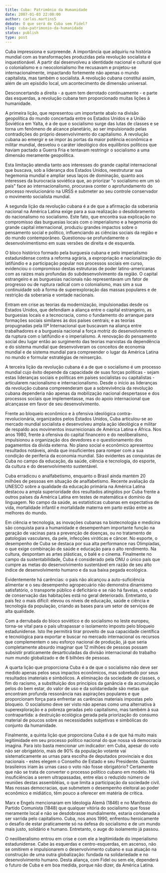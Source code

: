```yaml
---
title: Cuba: Patrimônio da Humanidade
date: 2007-01-03 22:00:00
author: carlos.martins5
debate: O que será de Cuba sem Fidel?
slug: cuba-patrimonio-da-humanidade
status: publish 
type: post
---
```


Cuba impressiona e surpreende. A importância que adquiriu na história mundial com as transformações produzidas pela revolução socialista é inquestionável. A partir daí desenvolveu a identidade nacional e cultural que o colonialismo e o neocolonialismo lhe recusavam e projetou-se internacionalmente, impactando fortemente não apenas o mundo capitalista, mas também o socialista. A revolução cubana constitui assim, além de um episódio local, um acontecimento de dimensão universal.  

  

Desconcertando a direita - a quem tem derrotado continuamente - e parte das esquerdas, a revolução cubana tem proporcionado muitas lições à humanidade.  

  

A primeira lição, que representou um importante abalo na divisão geopolítica do mundo concertada entre os Estados Unidos e a União Soviética em Yalta, é a de que o socialismo surge das lutas de classes e se torna um fenômeno de alcance planetário, ao ser impulsionado pelas contradições do próprio desenvolvimento do capitalismo. A revolução cubana ao emergir e se impor às portas da maior potência econômica e militar mundial, desvelou o caráter ideológico dos equilíbrios políticos que haviam pactado a Guerra Fria e tentavam restringir o socialismo a uma dimensão meramente geopolítica.  

  

Esta limitação atendia tanto aos interesses do grande capital internacional que buscava, sob a liderança dos Estados Unidos, reestruturar sua hegemonia mundial e ampliar seus laços de dominação, quanto aos interesses da burocracia soviética que, ao priorizar "o socialismo em um só país" face ao internacionalismo, procurava conter o aprofundamento do processo revolucionário na URSS e submeter ao seu controle conservador o movimento socialista mundial.  

  

A segunda lição da revolução cubana é a de que a afirmação da soberania nacional na América Latina exige para a sua realização o desdobramento do nacionalismo no socialismo. Este fato, que encontra sua explicação no compromisso das burguesias locais com o imperialismo e a hegemonia do grande capital internacional, produziu grandes impactos sobre o pensamento social e político, influenciando as ciências sociais da região e do mundo contemporâneo. Questionou-se profundamente o desenvolvimentismo em suas versões de direita e de esquerda.   

  

O bloco histórico formado pela burguesia cubana e pelo imperialismo estadunidense contra a reforma agrária, a expropriação e nacionalização do latifúndio e a participação popular nos processos sociais em curso, evidenciou o compromisso destas estruturas de poder latino-americanas com as raízes mais profundas do subdesenvolvimento da região. O capital estrangeiro e as burguesias nacionais não representavam um fator de progresso ou de ruptura radical com o colonialismo, mas sim a sua continuidade sob a forma de superexploração das massas populares e de restrição da soberania e vontade nacionais.   

  

Entram em crise as teorias da modernização, impulsionadas desde os Estados Unidos, que defendiam a aliança entre o capital estrangeiro, as burguesias locais e a tecnocracia, como o fundamento do arranque para formações sociais similares às dos países centrais; e as teorias propugnadas pela IIIª Internacional que buscavam na aliança entre trabalhadores e a burguesia nacional a força motriz do desenvolvimento e da ruptura com o latifúndio e o imperialismo. A renovação do pensamento social deu lugar então ao surgimento das teorias marxistas da dependência e do sistema mundial que desenvolveram os conceitos de economia mundial e de sistema mundial para compreender o lugar da América Latina no mundo e formular estratégias de reinserção.  

  

A terceira lição da revolução cubana é a de que o socialismo é um processo mundial cujo êxito depende da capacidade de suas forças políticas - sejam estas lideranças sociais e políticas em países socialistas ou capitalistas - articularem nacionalismo e internacionalismo. Desde o início as lideranças da revolução cubana compreenderam que a sobrevivência da revolução cubana dependeria não apenas da mobilização nacional despertasse e dos processos sociais que implementasse, mas do apoio internacional que alcançasse em favor de seu desenvolvimento.   

  

Frente ao bloqueio econômico e à ofensiva ideológica contra-revolucionária, organizados pelos Estados Unidos, Cuba articulou-se ao mercado mundial socialista e desenvolveu ampla ação ideológica e militar de respaldo aos movimentos insurreicionais de América Latina e África. Nos anos 1980, frente à ofensiva do capital financeiro e do neoliberalismo, impulsionou a organização dos devedores e o questionamento dos pagamentos da dívida externa. No plano social e econômico apresentou resultados notáveis, ainda que insuficientes para romper com a sua condição de periferia da economia mundial. São evidentes as conquistas de Cuba no campo da educação, da saúde, ciência e tecnologia, do esporte, da cultura e do desenvolvimento sustentável.  

  

Cuba erradicou o analfabetismo, enquanto o Brasil ainda mantém 20 milhões de pessoas em situação de analfabetismo. Recente avaliação da UNESCO sobre a qualidade da educação primária na América Latina destacou a ampla superioridade dos resultados atingidos por Cuba frente a outros países da América Latina em testes de matemática e domínio da linguagem. No campo da saúde, as estatísticas cubanas em expectativa de vida, mortalidade infantil e mortalidade materna em parto estão entre as melhores do mundo.   

  

Em ciência e tecnologia, as inovações cubanas na biotecnologia e medicina são conquista para a humanidade e desempenham importante função na geração de vacinas para a prevenção de doenças, ou no tratamento de patologias vasculares, da pele, infecções viróticas e câncer. No esporte, o desempenho de Cuba se destaca por sua alta performance nas Olimpíadas, o que exige combinação de saúde e educação para o alto rendimento. Na cultura, despontam as artes plásticas, o balé e o cinema. Finalmente no campo da sustentabilidade, Cuba é considerado pela ONU o único país que cumpre as metas do desenvolvimento sustentável em razão de seu alto índice de desenvolvimento humano e da sua baixa pegada ecológica.  

  

Evidentemente há carências: o país não alcançou a auto-suficiência alimentar e o seu desempenho agropecuário não demonstra dinamismo satisfatório, o transporte público é deficitário e se não há favelas, o estado de conservação das habitações está no geral deteriorado. Entretanto, o país fez o mais difícil: elevou os níveis de educação, saúde e ciência e tecnologia da população, criando as bases para um setor de serviços de alta qualidade.   

  

Com a derrubada do bloco soviético e do socialismo no leste europeu, torna-se vital para o país ultrapassar o isolamento imposto pelo bloqueio estadunidense. Isto lhe permitirá tirar proveito de sua capacidade científica e tecnológica para exportar e buscar no mercado internacional os recursos que complementem o seu esforço nacional de produção, já que seria completamente absurdo imaginar que 12 milhões de pessoas possam subsistir praticamente desarticuladas da divisão internacional do trabalho num mundo globalizado e de 6 bilhões de pessoas.  

  

A quarta lição que proporciona Cuba é a de que o socialismo não deve ser medido apenas pelos seus impactos econômicos, mas sobretudo por seus resultados imateriais e simbólicos. A eliminação da sociedade de classes, o fim do racismo, a substituição dos princípios da ganância e da acumulação pelos do bem estar, do valor de uso e da solidariedade são metas que encontram profunda ressonância nas aspirações populares e que proporcionam força para enfrentar as carências materiais impostas pelo bloqueio. O socialismo deve ser visto não apenas como uma alternativa à superexploração e a pobreza geradas pelo capitalismo, mas também à sua contrapartida: a destruição ecológica gerada pela priorização do consumo material de poucos sobre as necessidades subjetivas e simbólicas do conjunto da humanidade.  

  

Finalmente, a quinta lição que proporciona Cuba é a de que há muito mais legitimidade em seu processo político nacional do que nossa vã democracia imagina. Para isto basta mencionar um indicador: em Cuba, apesar do voto não ser obrigatório, mais de 90% da população votante vai sistematicamente as urnas para escolha de deputados provinciais e dos nacionais - estes elegem o Conselho de Estado e seu Presidente. Quantos brasileiros iriam às urnas caso o voto não fosse obrigatório? Certamente que não se trata de converter o processo político cubano em modelo. Há insuficiências a serem ultrapassadas, entre elas o reduzido número de reuniões destas assembléias, o que limita a participação da sociedade civil. Mas nossas democracias, que submetem o desempenho eleitoral ao poder econômico e midiático, têm pouco a oferecer em matéria de crítica.  

  

Marx e Engels mencionaram em Ideologia Alemã (1846) e no Manifesto do Partido Comunista (1848) que qualquer vitória do socialismo que fosse meramente local e não se desdobrasse mundialmente, estaria condenada a ser varrida pelo capitalismo. Cuba, nos anos 1990, enfrentou heroicamente o desafio de estar praticamente só na defesa do socialismo e de um mundo mais justo, solidário e humano. Entretanto, o auge do isolamento já passou.   

  

O neoliberalismo entrou em crise e com ele a legitimidade do imperialismo estadunidense. Cabe às esquerdas e centro-esquerdas, em ascenso, não se omitirem e impulsionarem o desenvolvimento cubano e sua atuação na construção de uma outra globalização: fundada na solidariedade e no desenvolvimento humano. Desta aliança, com Fidel ou sem ele, dependerá o futuro de Cuba e em boa medida, porque não dizer, da América Latina.
